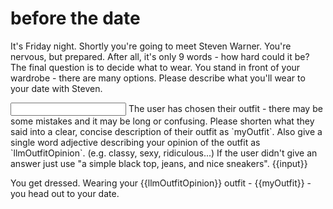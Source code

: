 # before the date

It's Friday night. Shortly you're going to meet Steven Warner. You're nervous, but prepared. After all, it's only 9 words - how hard could it be? The final question is to decide what to wear. You stand in front of your wardrobe - there are many options. Please describe what you'll wear to your date with Steven.

<input with="llm" to="{myOutfit: string, llmOutfitOpinion: string}" limit="10s">
  The user has chosen their outfit - there may be some mistakes and it may be long or confusing.
  Please shorten what they said into a clear, concise description of their outfit as `myOutfit`.
  Also give a single word adjective describing your opinion of the outfit as `llmOutfitOpinion`. (e.g. classy, sexy, ridiculous...)
  If the user didn't give an answer just use "a simple black top, jeans, and nice sneakers".
  {{input}}
</input>

You get dressed. Wearing your {{llmOutfitOpinion}} outfit - {{myOutfit}} - you head out to your date.

<go to="the date">
